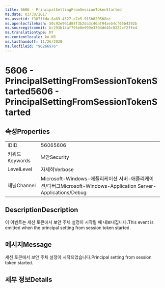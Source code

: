 ```yaml
---
title: 5606 - PrincipalSettingFromSessionTokenStarted
ms.date: 03/30/2017
ms.assetid: f307ffda-8a89-4527-a7e5-915b820508ee
ms.openlocfilehash: 50c92e961d88f3b2da3c46af94aeb4cf65b4292b
ms.sourcegitcommit: bc293b14af795e0e999e3304dd40c0222cf2ffe4
ms.translationtype: MT
ms.contentlocale: ko-KR
ms.lasthandoff: 11/26/2020
ms.locfileid: "96266976"
---
```

# <a name="5606---principalsettingfromsessiontokenstarted"></a><span data-ttu-id="36b6d-102">5606 - PrincipalSettingFromSessionTokenStarted</span><span class="sxs-lookup"><span data-stu-id="36b6d-102">5606 - PrincipalSettingFromSessionTokenStarted</span></span>

## <a name="properties"></a><span data-ttu-id="36b6d-103">속성</span><span class="sxs-lookup"><span data-stu-id="36b6d-103">Properties</span></span>  
  
|||  
|-|-|  
|<span data-ttu-id="36b6d-104">ID</span><span class="sxs-lookup"><span data-stu-id="36b6d-104">ID</span></span>|<span data-ttu-id="36b6d-105">5606</span><span class="sxs-lookup"><span data-stu-id="36b6d-105">5606</span></span>|  
|<span data-ttu-id="36b6d-106">키워드</span><span class="sxs-lookup"><span data-stu-id="36b6d-106">Keywords</span></span>|<span data-ttu-id="36b6d-107">보안</span><span class="sxs-lookup"><span data-stu-id="36b6d-107">Security</span></span>|  
|<span data-ttu-id="36b6d-108">Level</span><span class="sxs-lookup"><span data-stu-id="36b6d-108">Level</span></span>|<span data-ttu-id="36b6d-109">자세히</span><span class="sxs-lookup"><span data-stu-id="36b6d-109">Verbose</span></span>|  
|<span data-ttu-id="36b6d-110">채널</span><span class="sxs-lookup"><span data-stu-id="36b6d-110">Channel</span></span>|<span data-ttu-id="36b6d-111">Microsoft-Windows-애플리케이션 서버-애플리케이션/디버그</span><span class="sxs-lookup"><span data-stu-id="36b6d-111">Microsoft-Windows-Application Server-Applications/Debug</span></span>|  
  
## <a name="description"></a><span data-ttu-id="36b6d-112">Description</span><span class="sxs-lookup"><span data-stu-id="36b6d-112">Description</span></span>  

 <span data-ttu-id="36b6d-113">이 이벤트는 세션 토큰에서 보안 주체 설정이 시작될 때 내보내집니다.</span><span class="sxs-lookup"><span data-stu-id="36b6d-113">This event is emitted when the principal setting from session token started.</span></span>  
  
## <a name="message"></a><span data-ttu-id="36b6d-114">메시지</span><span class="sxs-lookup"><span data-stu-id="36b6d-114">Message</span></span>  

 <span data-ttu-id="36b6d-115">세션 토큰에서 보안 주체 설정이 시작되었습니다.</span><span class="sxs-lookup"><span data-stu-id="36b6d-115">Principal setting from session token started.</span></span>  
  
## <a name="details"></a><span data-ttu-id="36b6d-116">세부 정보</span><span class="sxs-lookup"><span data-stu-id="36b6d-116">Details</span></span>
